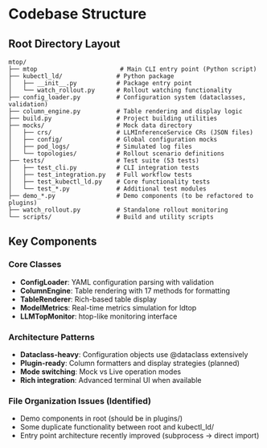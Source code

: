 # Codebase Structure

## Root Directory Layout
```
mtop/
├── mtop                       # Main CLI entry point (Python script)
├── kubectl_ld/               # Python package
│   ├── __init__.py           # Package entry point
│   └── watch_rollout.py      # Rollout watching functionality
├── config_loader.py          # Configuration system (dataclasses, validation)
├── column_engine.py          # Table rendering and display logic
├── build.py                  # Project building utilities
├── mocks/                    # Mock data directory
│   ├── crs/                  # LLMInferenceService CRs (JSON files)
│   ├── config/               # Global configuration mocks
│   ├── pod_logs/             # Simulated log files
│   └── topologies/           # Rollout scenario definitions
├── tests/                    # Test suite (53 tests)
│   ├── test_cli.py           # CLI integration tests
│   ├── test_integration.py   # Full workflow tests
│   ├── test_kubectl_ld.py    # Core functionality tests
│   └── test_*.py             # Additional test modules
├── demo_*.py                 # Demo components (to be refactored to plugins)
├── watch_rollout.py          # Standalone rollout monitoring
└── scripts/                  # Build and utility scripts
```

## Key Components

### Core Classes
- **ConfigLoader**: YAML configuration parsing with validation
- **ColumnEngine**: Table rendering with 17 methods for formatting
- **TableRenderer**: Rich-based table display
- **ModelMetrics**: Real-time metrics simulation for ldtop
- **LLMTopMonitor**: htop-like monitoring interface

### Architecture Patterns
- **Dataclass-heavy**: Configuration objects use @dataclass extensively
- **Plugin-ready**: Column formatters and display strategies (planned)
- **Mode switching**: Mock vs Live operation modes
- **Rich integration**: Advanced terminal UI when available

### File Organization Issues (Identified)
- Demo components in root (should be in plugins/)
- Some duplicate functionality between root and kubectl_ld/
- Entry point architecture recently improved (subprocess → direct import)